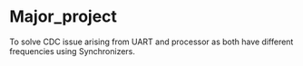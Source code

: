 # Major_project
To solve CDC issue arising from UART and processor as both have different frequencies using Synchronizers.
